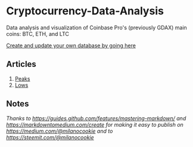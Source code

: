 # Cryptocurrency-Data-Analysis
Data analysis and visualization of Coinbase Pro's (previously GDAX) main coins: BTC, ETH, and LTC

[Create and update your own database by going here](https://github.com/milan102/Cryptocurrency-Data-Analysis/tree/master/data)

## Articles
1. [Peaks](https://github.com/milan102/Cryptocurrency-Data-Analysis/blob/master/analysis/peaks/peaks.md)
2. [Lows](https://github.com/milan102/Cryptocurrency-Data-Analysis/blob/master/analysis/lows/lows.md)


## Notes
*Thanks to https://guides.github.com/features/mastering-markdown/ and https://markdowntomedium.com/create for making it easy to publish on https://medium.com/@milanocookie and to https://steemit.com/@milanocookie*

